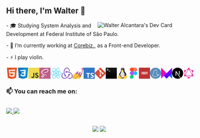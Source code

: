 ## Hi there, I'm Walter 👋

<div align="left">
  <a href="https://app.daily.dev/walteralcantara" target="_blank">
    <img 
         src="https://api.daily.dev/devcards/d5ad2ab9870a485db5f603325e36047b.png?r=0kh"
         width="256"
         align="right"
         alt="Walter Alcantara's Dev Card"
    />
  </a>
  
  <p>- 🎓 Studying System Analysis and Development at Federal Institute of São Paulo.</p>
  <p>- 🔭 I’m currently working at <a href="https://www.corebiz.ag/pt/" target="_blank">Corebiz.<a/>, as a Front-end Developer.</p>
  <p>- ⚡ I play violin.</p>
  
  
</div>
  
<div style="display:flex;" >
  <img width="30" src="/assets/html.png">
  <img width="30" src="/assets/css.png">
  <img width="30" src="/assets/javascript.png">
  <img width="30" src="/assets/sass.png">
  <img width="30" src="/assets/react.png">
  <img width="30" src="/assets/redux.png">
  <img width="30" src="/assets/styled-components.png">
  <img width="30" src="/assets/typescript.png">
  <img width="30" src="/assets/git.png">
  <img width="30" src="/assets/terminal.png">
  <img width="30" src="/assets/linux.png">
  <img width="30" src="/assets/figma.png">
  <img width="30" src="/assets/npm.png">
  <img width="30" src="/assets/yarn.png">
  <img width="30" src="/assets/framer.png">
  <img width="30" src="/assets/next.png">
  <img width="30" src="/assets/graphql.png">
</div>

### 📫 You can reach me on:
##
<div>
  <a href="https://www.linkedin.com/in/walteralcantara/" target="_blank">
    <img src="https://img.shields.io/badge/-LinkedIn-%230077B5?style=for-the-badge&logo=linkedin&logoColor=white" target="_blank">
  </a> 
  <a href="mailto:waltermalcantara@gmail.com">
    <img src="https://img.shields.io/badge/-Gmail-%23333?style=for-the-badge&logo=gmail&logoColor=white" target="_blank">
  </a>
</div>

##
<div align="center">
  <img height="180em" src="https://github-readme-stats.vercel.app/api?username=wmalcantara&theme=dracula&show_icons=true&include_all_commits=true&count_private=true" />
  <img height="180em" src="https://github-readme-stats.vercel.app/api/top-langs/?username=wmalcantara&langs_count=16&exclude_repo=caravan,spider-man-miles-morales&layout=compact&theme=dracula" />
</div>
  
<!--  
  -
  -
  -
-->
